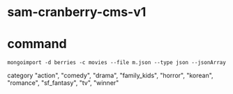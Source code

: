 # sam-cranberry-cms-v1

# command

``` shell
mongoimport -d berries -c movies --file m.json --type json --jsonArray
```

category
	"action",
	"comedy",
	"drama",
	"family_kids",
	"horror",
	"korean",
	"romance",
	"sf_fantasy",
	"tv",
	"winner"